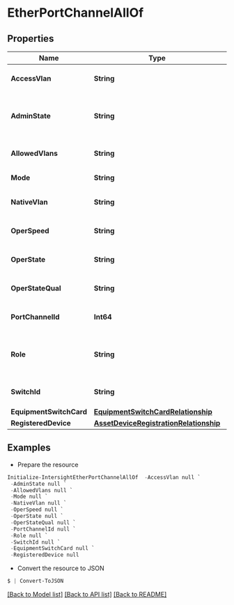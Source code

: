 # EtherPortChannelAllOf
## Properties

Name | Type | Description | Notes
------------ | ------------- | ------------- | -------------
**AccessVlan** | **String** | Access VLANs for this port-channel, on this FI. | [optional] 
**AdminState** | **String** | Administratively configured state (enabled/disabled) for this port-channel. | [optional] 
**AllowedVlans** | **String** | Allowed VLANs on this port-channel, on this FI. | [optional] 
**Mode** | **String** | Operating mode of this port-channel. | [optional] 
**NativeVlan** | **String** | Native VLAN for this port-channel, on this FI. | [optional] 
**OperSpeed** | **String** | Operational speed of this port-channel. | [optional] 
**OperState** | **String** | Operational state of this port-channel. | [optional] 
**OperStateQual** | **String** | Reason for this port-channel&#39;s Operational state. | [optional] 
**PortChannelId** | **Int64** | Unique identifier for this port-channel on the FI. | [optional] 
**Role** | **String** | This port-channel&#39;s configured role (uplink, server, etc.). | [optional] 
**SwitchId** | **String** | Switch Identifier that is local to a cluster. | [optional] 
**EquipmentSwitchCard** | [**EquipmentSwitchCardRelationship**](EquipmentSwitchCardRelationship.md) |  | [optional] 
**RegisteredDevice** | [**AssetDeviceRegistrationRelationship**](AssetDeviceRegistrationRelationship.md) |  | [optional] 

## Examples

- Prepare the resource
```powershell
Initialize-IntersightEtherPortChannelAllOf  -AccessVlan null `
 -AdminState null `
 -AllowedVlans null `
 -Mode null `
 -NativeVlan null `
 -OperSpeed null `
 -OperState null `
 -OperStateQual null `
 -PortChannelId null `
 -Role null `
 -SwitchId null `
 -EquipmentSwitchCard null `
 -RegisteredDevice null
```

- Convert the resource to JSON
```powershell
$ | Convert-ToJSON
```

[[Back to Model list]](../README.md#documentation-for-models) [[Back to API list]](../README.md#documentation-for-api-endpoints) [[Back to README]](../README.md)

